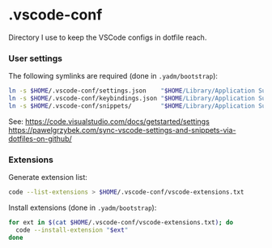 # .vscode-conf

Directory I use to keep the VSCode configs in dotfile reach.

### User settings

The following symlinks are required (done in `.yadm/bootstrap`):
```bash
ln -s $HOME/.vscode-conf/settings.json    "$HOME/Library/Application Support/Code/User/settings.json"
ln -s $HOME/.vscode-conf/keybindings.json "$HOME/Library/Application Support/Code/User/keybindings.json"
ln -s $HOME/.vscode-conf/snippets/        "$HOME/Library/Application Support/Code/User/snippets"
```

See:
https://code.visualstudio.com/docs/getstarted/settings
https://pawelgrzybek.com/sync-vscode-settings-and-snippets-via-dotfiles-on-github/

### Extensions

Generate extension list:

```bash
code --list-extensions > $HOME/.vscode-conf/vscode-extensions.txt
```

Install extensions  (done in `.yadm/bootstrap`):

```bash
for ext in $(cat $HOME/.vscode-conf/vscode-extensions.txt); do
  code --install-extension "$ext"
done
```
